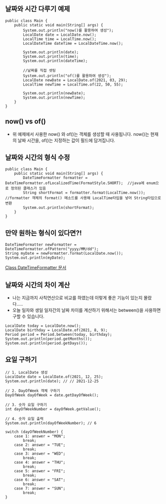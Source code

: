 ## 날짜와 시간 다루기 예제  

```
public class Main {
    public static void main(String[] args) {
        System.out.println("now()를 활용하여 생성");
        LocalDate date = LocalDate.now();
        LocalTime time = LocalTime.now();
        LocalDateTime dateTime = LocalDateTime.now();
       
        System.out.println(date);
        System.out.println(time);
        System.out.println(dateTime);
         
        //날짜를 직접 셋팅
        System.out.println("of()를 활용하여 생성");
        LocalDate newDate = LocalDate.of(2021, 03, 29);
        LocalTime newTime = LocalTime.of(22, 50, 55);

        System.out.println(newDate);
        System.out.println(newTime);
    }
}  
```  
## now() vs of()
- 위 예제에서 사용한 now() 와 of()는 객체를 생성할 때 사용됩니다. now()는 현재의 날짜 시간을, of()는 지정하는 값이 필드에 담겨집니다.

## 날짜와 시간의 형식 수정

```
public class Main {
    public static void main(String[] args) {
        DateTimeFormatter formatter = DateTimeFormatter.ofLocalizedTime(FormatStyle.SHORT);  //java에 enum으로 정의된 클래스가 있음
        String shortFormat = formatter.format(LocalTime.now());   //formatter 객체의 format() 메소드를 사용해 LocalTime타입을 넣어 String타입으로 변환
        System.out.println(shortFormat);
    }
} 
```

## 만약 원하는 형식이 있다면?!
```
DateTimeFormatter newFormatter = DateTimeFormatter.ofPattern("yyyy/MM/dd");
String myDate = newFormatter.format(LocalDate.now());
System.out.println(myDate);
```  
[Class DateTimeFormatter 문서](https://docs.oracle.com/javase/8/docs/api/java/time/format/DateTimeFormatter.html)  


## 날짜와 시간의 차이 계산 
- 나는 지금까지 사칙연산으로 비교를 하였는데 이렇게 좋은 기능이 있는지 몰랐다.....
- 오늘 일자와 생일 일자간의 날짜 차이를 계산하기 위해서는 between()을 사용하면 구할 수 있습니다.
```
LocalDate today = LocalDate.now();
LocalDate birthday = LocalDate.of(2021, 8, 9);
Period period = Period.between(today, birthday);
System.out.println(period.getMonths());
System.out.println(period.getDays());
```   


## 요일 구하기
```
// 1. LocalDate 생성
LocalDate date = LocalDate.of(2021, 12, 25);
System.out.println(date); // // 2021-12-25

// 2. DayOfWeek 객체 구하기
DayOfWeek dayOfWeek = date.getDayOfWeek();

// 3. 숫자 요일 구하기
int dayOfWeekNumber = dayOfWeek.getValue();

// 4. 숫자 요일 출력
System.out.println(dayOfWeekNumber); // 6

switch (dayOfWeekNumber) {
    case 1: answer = "MON";
        break;
    case 2: answer = "TUE";
        break;
    case 3: answer = "WED";
        break;
    case 4: answer = "THU";
        break;
    case 5: answer = "FRI";
        break;
    case 6: answer = "SAT";
        break;
    case 7: answer = "SUN";
        break;
}
```











